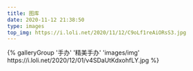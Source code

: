 ```yaml
---
title: 图库
date: 2020-11-12 21:38:50
type: images
top_img: https://i.loli.net/2020/11/12/C9oLf1reAiORsS3.jpg
---
```

<div class="gallery-group-main">
{% galleryGroup '手办' '精美手办' 'images/img' https://i.loli.net/2020/12/01/v4SDaUtKdxohfLY.jpg %}
</div>
